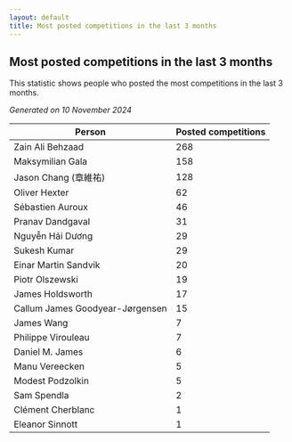 ```yaml
---
layout: default
title: Most posted competitions in the last 3 months
---
```

## Most posted competitions in the last 3 months
This statistic shows people who posted the most competitions in the last 3 months.

*Generated on 10 November 2024*

| Person | Posted competitions |
| --- | --- |
| Zain Ali Behzaad | 268 |
| Maksymilian Gala | 158 |
| Jason Chang (章維祐) | 128 |
| Oliver Hexter | 62 |
| Sébastien Auroux | 46 |
| Pranav Dandgaval | 31 |
| Nguyễn Hải Dương | 29 |
| Sukesh Kumar | 29 |
| Einar Martin Sandvik | 20 |
| Piotr Olszewski | 19 |
| James Holdsworth | 17 |
| Callum James Goodyear-Jørgensen | 15 |
| James Wang | 7 |
| Philippe Virouleau | 7 |
| Daniel M. James | 6 |
| Manu Vereecken | 5 |
| Modest Podzolkin | 5 |
| Sam Spendla | 2 |
| Clément Cherblanc | 1 |
| Eleanor Sinnott | 1 |
